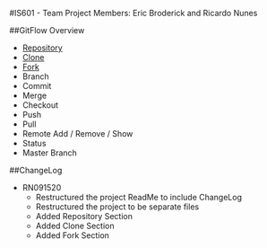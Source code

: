 #IS601 - Team Project 
Members: Eric Broderick and Ricardo Nunes

##GitFlow Overview
* [Repository](./Repository.md)
* [Clone](./Clones.md)
* [Fork](./Forks.md)
* Branch
* Commit
* Merge
* Checkout
* Push
* Pull 
* Remote Add / Remove / Show
* Status
* Master Branch


##ChangeLog
* RN091520 
  * Restructured the project ReadMe to include ChangeLog
  * Restructured the project to be separate files
  * Added Repository Section
  * Added Clone Section
  * Added Fork Section
  